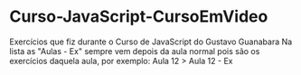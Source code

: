 # Curso-JavaScript-CursoEmVideo
Exercícios que fiz durante o Curso de JavaScript do Gustavo Guanabara
Na lista as "Aulas - Ex" sempre vem depois da aula normal pois são os exercícios daquela aula, por exemplo: Aula 12 > Aula 12 - Ex
